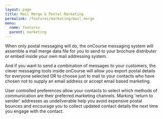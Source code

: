 ```yaml
---
layout: page
title: Mail Merge & Postal Marketing
permalink: /features/marketing/mail_merge
menu:
  name: features
  parent: marketing
---
```


When only postal messaging will do, the onCourse messaging system will assemble a mail merge data file for you to send to your brochure distributer or embed inside your own mail addressing system.

And if you want to send a combination of messages to your customers, the clever messaging tools inside onCourse will allow you export postal details for everyone selected OR to choose just to mail to your contacts who have chosen not to supply an email address or accept email based marketing.

User controlled preferences allow your contacts to select which methods of communication are their preferred marketing channels. Marking 'return to sender' addresses as undeliverable help you avoid expensive postal bounces and encourage you to collect updated contact details the next time you engage with the contact.

